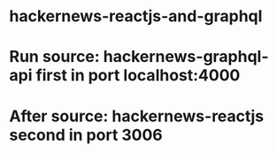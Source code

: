 # hackernews-reactjs-and-graphql

# Run source: hackernews-graphql-api first in port localhost:4000

# After source: hackernews-reactjs second in port 3006